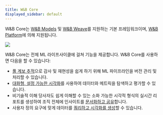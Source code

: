 ```yaml
---
title: W&B Core
displayed_sidebar: default
---
```


W&B Core는 [W&B Models](./models.md) 및 [W&B Weave](./weave_platform.md)를 지원하는 기본 프레임워크이며, [W&B Platform](./hosting/intro.md)에 의해 지원됩니다.

![](/images/general/core.png)

W&B Core는 전체 ML 라이프사이클에 걸쳐 기능을 제공합니다. W&B Core를 사용하면 다음을 할 수 있습니다:

- [풀 계보 추적](./artifacts/intro.md)으로 감사 및 재현성을 쉽게 하기 위해 ML 파이프라인을 버전 관리 및 처리할 수 있습니다.
- [대화형, 설정 가능한 시각화](./tables/intro.md)를 사용하여 데이터와 메트릭을 탐색하고 평가할 수 있습니다.
- 비기술적 이해 당사자도 쉽게 이해할 수 있는 소화 가능한 시각적 형식의 실시간 리포트를 생성하여 조직 전체에 인사이트를 [문서화하고 공유](./reports/intro.md)합니다.
- 사용자 정의 요구에 맞게 데이터를 [쿼리하고 시각화를 생성](../guides/app/features/panels/query-panel)할 수 있습니다.